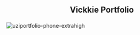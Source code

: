 ## <p align="center">Vickkie Portfolio</p>
![uziportfolio-phone-extrahigh](https://github.com/vickkie/vickkie.github.io/assets/43224578/b382e033-fbc2-41f8-a3f8-341e7e2909f9)
